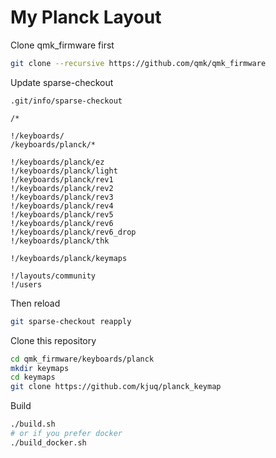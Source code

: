 # My Planck Layout

Clone qmk_firmware first

```bash
git clone --recursive https://github.com/qmk/qmk_firmware
```

Update sparse-checkout

`.git/info/sparse-checkout`

```
/*

!/keyboards/
/keyboards/planck/*

!/keyboards/planck/ez
!/keyboards/planck/light
!/keyboards/planck/rev1
!/keyboards/planck/rev2
!/keyboards/planck/rev3
!/keyboards/planck/rev4
!/keyboards/planck/rev5
!/keyboards/planck/rev6
!/keyboards/planck/rev6_drop
!/keyboards/planck/thk

!/keyboards/planck/keymaps

!/layouts/community
!/users
```

Then reload

```bash
git sparse-checkout reapply
```

Clone this repository

```bash
cd qmk_firmware/keyboards/planck
mkdir keymaps
cd keymaps
git clone https://github.com/kjuq/planck_keymap
```

Build

```bash
./build.sh
# or if you prefer docker
./build_docker.sh
```
